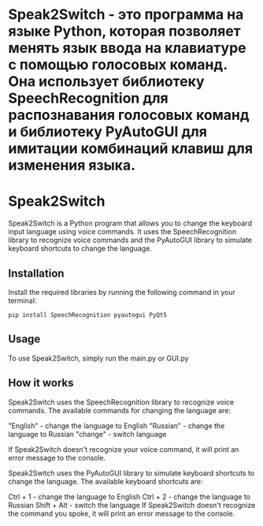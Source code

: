 
# Speak2Switch - это программа на языке Python, которая позволяет менять язык ввода на клавиатуре с помощью голосовых команд. Она использует библиотеку SpeechRecognition для распознавания голосовых команд и библиотеку PyAutoGUI для имитации комбинаций клавиш для изменения языка.

# Speak2Switch
Speak2Switch is a Python program that allows you to change the keyboard input language using voice commands. It uses the SpeechRecognition library to recognize voice commands and the PyAutoGUI library to simulate keyboard shortcuts to change the language.

## Installation
Install the required libraries by running the following command in your terminal:
```
pip install SpeechRecognition pyautogui PyQt5
```

## Usage
To use Speak2Switch, simply run the main.py or GUI.py

## How it works
Speak2Switch uses the SpeechRecognition library to recognize voice commands.
The available commands for changing the language are:

"English" - change the language to English
"Russian" - change the language to Russian
"change" - switch language

If Speak2Switch doesn't recognize your voice command, it will print an error message to the console.

Speak2Switch uses the PyAutoGUI library to simulate keyboard shortcuts to change the language. The available keyboard shortcuts are:

Ctrl + 1 - change the language to English
Ctrl + 2 - change the language to Russian
Shift + Alt - switch the language
If Speak2Switch doesn't recognize the command you spoke, it will print an error message to the console.
